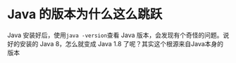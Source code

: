 
# Java 的版本为什么这么跳跃

Java 安装好后，使用`java -version`查看 Java 版本，会发现有个奇怪的问题。说好的安装的 Java 8，怎么就变成 Java 1.8 了呢？其实这个根源来自Java本身的版本










